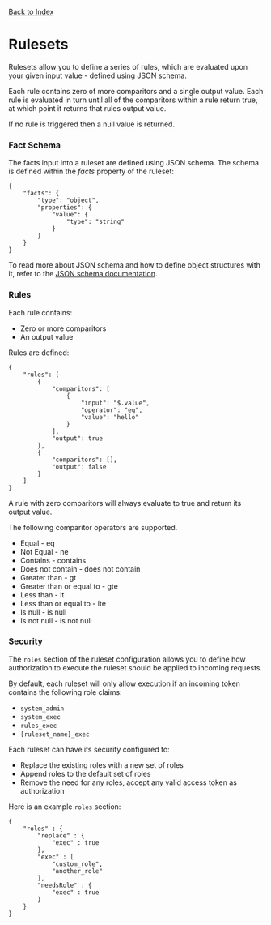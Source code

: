[Back to Index](#/documentation)

# Rulesets

Rulesets allow you to define a series of rules, which are evaluated upon your given input value - defined using JSON schema.

Each rule contains zero of more comparitors and a single output value. Each rule is evaluated in turn until all of the comparitors within a rule return true, at which point it returns that rules output value.

If no rule is triggered then a null value is returned.

### Fact Schema

The facts input into a ruleset are defined using JSON schema. The schema is defined within the *facts* property of the ruleset:

```
{
    "facts": {
        "type": "object",
        "properties": {
            "value": {
                "type": "string"
            }
        }
    }
}
```

To read more about JSON schema and how to define object structures with it, refer to the [JSON schema documentation](https://json-schema.org/).

### Rules

Each rule contains:

* Zero or more comparitors
* An output value

Rules are defined:

```
{
	"rules": [
        {
            "comparitors": [
                {
                    "input": "$.value",
                    "operator": "eq",
                    "value": "hello"
                }
            ],
            "output": true
        },
        {
            "comparitors": [],
            "output": false
        }
    ]
}
```

A rule with zero comparitors will always evaluate to true and return its output value.

The following comparitor operators are supported.

* Equal - eq
* Not Equal - ne
* Contains - contains
* Does not contain - does not contain
* Greater than - gt
* Greater than or equal to - gte
* Less than - lt
* Less than or equal to - lte
* Is null - is null
* Is not null - is not null

### Security

The `roles` section of the ruleset configuration allows you to define how authorization to execute the ruleset should be applied to incoming requests.

By default, each ruleset will only allow execution if an incoming token contains the following role claims:

* `system_admin`
* `system_exec`
* `rules_exec`
* `[ruleset_name]_exec`

Each ruleset can have its security configured to:

* Replace the existing roles with a new set of roles
* Append roles to the default set of roles
* Remove the need for any roles, accept any valid access token as authorization

Here is an example `roles` section:

```
{
    "roles" : {
        "replace" : {
            "exec" : true
        },
        "exec" : [
            "custom_role",
            "another_role"
        ],
        "needsRole" : {
            "exec" : true
        }
    }
}
```
